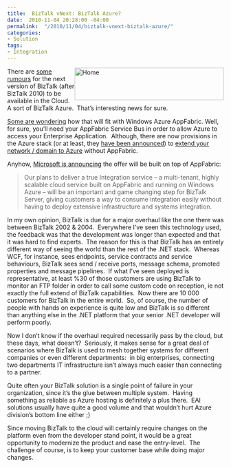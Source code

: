 ```yaml
---
title:  BizTalk vNext: BizTalk Azure?
date:  2010-11-04 20:28:00 -04:00
permalink:  "/2010/11/04/biztalk-vnext-biztalk-azure/"
categories:
- Solution
tags:
- Integration
---
```

<p><img style="display:inline;margin-left:0;margin-right:0;" alt="Home" align="right" src="http://i.microsoft.com/global/biztalk/en/us/PublishingImages/logo-header-biztalk-dg.gif" width="347" height="75" /></p>  <p>There are <a href="http://www.zdnet.com/blog/microsoft/microsoft-outlines-plans-for-integration-as-a-service-on-azure/7879">some rumours</a> for the next version of BizTalk (after BizTalk 2010) to be available in the Cloud.&#160; A sort of BizTalk Azure.&#160; That’s interesting news for sure.</p>  <p><a href="http://www.bizbert.com/bizbert/2010/10/29/BizTalk+Moving+To+The+Cloud+And+To+Windows+Server+AppFabric.aspx">Some are wondering</a> how that will fit with Windows Azure AppFabric. Well, for sure, you’ll need your AppFabric Service Bus in order to allow Azure to access your Enterprise Application.&#160; Although, there are now provisions in the Azure stack (or at least, they <a href="http://vincentlauzon.wordpress.com/2010/10/28/pdc-2010-keynotes/">have been announced</a>) to <a href="http://www.microsoft.com/windowsazure/virtualnetwork/default.aspx">extend your network / domain to Azure</a> without AppFabric.</p>  <p>Anyhow, <a href="http://blogs.msdn.com/b/biztalk_server_team_blog/archive/2010/10/28/changing-the-game-biztalk-server-2010-and-the-road-ahead.aspx">Microsoft is announcing</a> the offer will be built on top of AppFabric:</p>  <blockquote>   <p>Our plans to deliver a true Integration service – a multi-tenant, highly scalable cloud service built on AppFabric and running on Windows Azure – will be an important and game changing step for BizTalk Server, giving customers a way to consume integration easily without having to deploy extensive infrastructure and systems integration. </p> </blockquote>  <p>In my own opinion, BizTalk is due for a major overhaul like the one there was between BizTalk 2002 &amp; 2004.&#160; Everywhere I’ve seen this technology used, the feedback was that the development was longer than expected and that it was hard to find experts.&#160; The reason for this is that BizTalk has an entirely different way of seeing the world than the rest of the .NET stack.&#160; Whereas WCF, for instance, sees endpoints, service contracts and service behaviours, BizTalk sees send / receive ports, message schema, promoted properties and message pipelines.&#160; If what I’ve seen deployed is representative, at least %30 of those customers are using BizTalk to monitor an FTP folder in order to call some custom code on reception, ie not exactly the full extend of BizTalk capabilities.&#160; Now there are 10 000 customers for BizTalk in the entire world.&#160; So, of course, the number of people with hands on experience is quite low and BizTalk is so different than anything else in the .NET platform that your senior .NET developer will perform poorly.</p>  <p>Now I don’t know if the overhaul required necessarily pass by the cloud, but these days, what doesn’t?&#160; Seriously, it makes sense for a great deal of scenarios where BizTalk is used to mesh together systems for different companies or even different departments:&#160; in big enterprises, connecting two departments IT infrastructure isn’t always much easier than connecting to a partner.</p>  <p>Quite often your BizTalk solution is a single point of failure in your organization, since it’s the glue between multiple system.&#160; Having something as reliable as Azure hosting is definitely a plus there.&#160; EAI solutions usually have quite a good volume and that wouldn’t hurt Azure division’s bottom line either ;)</p> Since moving BizTalk to the cloud will certainly require changes on the platform even from the developer stand point, it would be a great opportunity to modernize the product and ease the entry-level.&#160; The challenge of course, is to keep your customer base while doing major changes.  